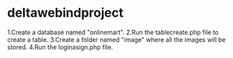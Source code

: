 # deltawebindproject
1.Create a database named "onlinemart".
2.Run the tablecreate.php file to create a table.
3.Create a folder named "image" where all the images will be stored.
4.Run the loginasign.php file.
